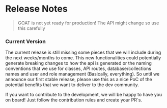 # Release Notes

> GOAT is not yet ready for production! The API might change so use this carefully

### Current Version

The current release is still missing some pieces that we will include during the next weeks/months to come. This new functionalities could potentially generate breaking changes to how the api is generated or the naming conventions that we use for classes, API routes, database/collections names and user and role management (Basically, everything). So until we announce our first stable release, please use this as a nice PoC of the potential benefits that we want to deliver to the dev community.

If you want to contribute to the development, we will be happy to have you on board! Just follow the contribution rules and create your PR´s.
